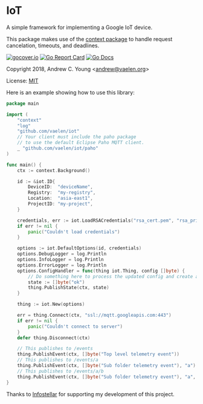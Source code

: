 IoT
===

A simple framework for implementing a Google IoT device.

This package makes use of the [context package] to handle request cancelation, timeouts, and deadlines.

[![gocover.io](https://gocover.io/_badge/github.com/vaelen/iot)](https://gocover.io/github.com/vaelen/iot)
[![Go Report Card](https://goreportcard.com/badge/github.com/vaelen/iot)](https://goreportcard.com/report/github.com/vaelen/iot)
[![Go Docs](https://godoc.org/github.com/vaelen/iot?status.svg)](https://godoc.org/github.com/vaelen/iot)

Copyright 2018, Andrew C. Young <<andrew@vaelen.org>>

License: [MIT]

Here is an example showing how to use this library:
```go
package main

import (
	"context"
	"log"
	"github.com/vaelen/iot"
	// Your client must include the paho package
	// to use the default Eclipse Paho MQTT client.
	_ "github.com/vaelen/iot/paho"
)

func main() {
	ctx := context.Background()

	id := &iot.ID{
		DeviceID:  "deviceName",
		Registry:  "my-registry",
		Location:  "asia-east1",
		ProjectID: "my-project",
	}

	credentials, err := iot.LoadRSACredentials("rsa_cert.pem", "rsa_private.pem")
	if err != nil {
		panic("Couldn't load credentials")
	}

	options := iot.DefaultOptions(id, credentials)
	options.DebugLogger = log.Println
	options.InfoLogger = log.Println
	options.ErrorLogger = log.Println
	options.ConfigHandler = func(thing iot.Thing, config []byte) {
		// Do something here to process the updated config and create an updated state string
		state := []byte("ok")
		thing.PublishState(ctx, state)
	}

	thing := iot.New(options)

	err = thing.Connect(ctx, "ssl://mqtt.googleapis.com:443")
	if err != nil {
		panic("Couldn't connect to server")
	}
	defer thing.Disconnect(ctx)

	// This publishes to /events
	thing.PublishEvent(ctx, []byte("Top level telemetry event"))
	// This publishes to /events/a
	thing.PublishEvent(ctx, []byte("Sub folder telemetry event"), "a")
	// This publishes to /events/a/b
	thing.PublishEvent(ctx, []byte("Sub folder telemetry event"), "a", "b")
}
```

Thanks to [Infostellar] for supporting my development of this project.

[Andrew C. Young]: http;//vaelen.org
[Infostellar]: http://infostellar.net
[context package]: https://golang.org/pkg/context/
[MIT]: ../blob/master/LICENSE
